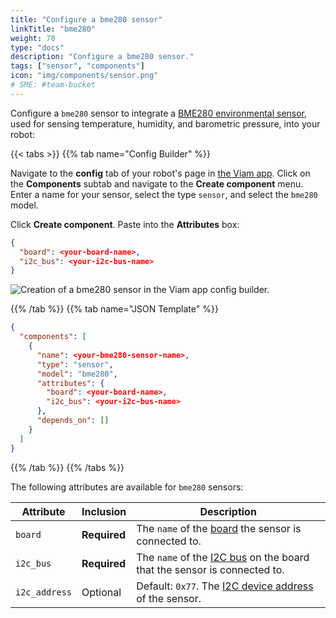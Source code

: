 ```yaml
---
title: "Configure a bme280 sensor"
linkTitle: "bme280"
weight: 70
type: "docs"
description: "Configure a bme280 sensor."
tags: ["sensor", "components"]
icon: "img/components/sensor.png"
# SME: #team-bucket
---
```


Configure a `bme280` sensor to integrate a [BME280 environmental sensor](https://www.adafruit.com/product/2652), used for sensing temperature, humidity, and barometric pressure, into your robot:

{{< tabs >}}
{{% tab name="Config Builder" %}}

Navigate to the **config** tab of your robot's page in [the Viam app](https://app.viam.com).
Click on the **Components** subtab and navigate to the **Create component** menu.
Enter a name for your sensor, select the type `sensor`, and select the `bme280` model.

Click **Create component**.
Paste into the **Attributes** box:

``` json
{
  "board": <your-board-name>,
  "i2c_bus": <your-i2c-bus-name>
}
```

![Creation of a bme280 sensor in the Viam app config builder.](../img/bme280-sensor-ui-config.png)

{{% /tab %}}
{{% tab name="JSON Template" %}}

```json {class="line-numbers linkable-line-numbers"}
{
  "components": [
    {
      "name": <your-bme280-sensor-name>,
      "type": "sensor",
      "model": "bme280",
      "attributes": {
        "board": <your-board-name>,
        "i2c_bus": <your-i2c-bus-name>
      },
      "depends_on": []
    }
  ]
}
```

{{% /tab %}}
{{% /tabs %}}

The following attributes are available for `bme280` sensors:

| Attribute | Inclusion | Description |
| ----------- | -------------- | --------------  |
| `board`  | **Required** | The `name` of the [board](/components/board) the sensor is connected to. |
| `i2c_bus` | **Required** | The `name` of the [I2C bus](/components/board/#i2c) on the board that the sensor is connected to. |
| `i2c_address`  | Optional | Default: `0x77`. The [I2C device address](https://learn.adafruit.com/i2c-addresses/overview) of the sensor. |
